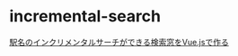 # incremental-search

[駅名のインクリメンタルサーチができる検索窓をVue.jsで作る](https://qiita.com/kumatira/items/058a9e609658465666b6)

